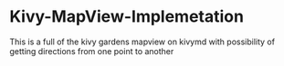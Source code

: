 # Kivy-MapView-Implemetation
This is a full of the kivy gardens mapview on kivymd with possibility of getting directions from one point to another
